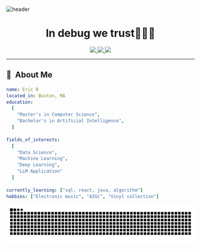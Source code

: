 ![header](https://capsule-render.vercel.app/api?type=waving&color=gradient&height=100&section=header&text=Hello%20Bugs!&fontColor=EEEEEE)

<h1 align="center">
  In debug we trust🧑🏻‍💻
</h1>
<p align='center'>
<a href="https://www.linkedin.com/in/yifei-bao-916018346">
  <img height="50" src="https://user-images.githubusercontent.com/46517096/166973395-19676cd8-f8ec-4abf-83ff-da8243505b82.png"/>
</a>
<a href="https://www.instagram.com/spectualmusic">
  <img height="50" src="https://user-images.githubusercontent.com/46517096/166974368-9798f39f-1f46-499c-b14e-81f0a3f83a06.png"/>
<a href="https://www.instagram.com/spectualmusic">
  <img height="50" src="https://user-images.githubusercontent.com/46517096/166974368-9798f39f-1f46-499c-b14e-81f0a3f83a06.png"/>
</a>
</p>


---

<h2> 💽 &nbsp;About Me</h2>

```yaml
name: Eric B
located_in: Boston, MA
education:
  [
    "Master's in Computer Science",
    "Bachelor's in Artificial Intelligence",
  ]

fields_of_interests:
  [
    "Data Science",
    "Machine Learning",
    "Deep Learning",
    "LLM Application"
  ]
  
currently_learning: ["sql, react, java, algorithm"]
hobbies: ["Electronic music", "AIGC", "Vinyl collection"]
```

![Snake animation](https://github.com/Spectual/Spectual/blob/output/github-contribution-grid-snake.svg)

